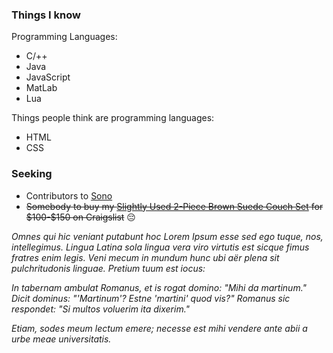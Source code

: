 ### Things I know

Programming Languages:

* C/++
* Java
* JavaScript
* MatLab
* Lua

Things people think are programming languages:

* HTML
* CSS

### Seeking

* Contributors to [Sono](https://github.com/Nallantli/Sono)
* ~~Somebody to buy my [Slightly Used 2-Piece Brown Suede Couch Set](https://gainesville.craigslist.org/fuo/d/gainesville-slightly-used-brown-suede-2/7164198720.html) for \$100-\$150 on Craigslist~~ :pensive:

_Omnes qui hic veniant putabunt hoc Lorem Ipsum esse sed ego tuque, nos, intellegimus. Lingua Latina sola lingua vera viro virtutis est sicque fimus fratres enim legis. Veni mecum in mundum hunc ubi aër plena sit pulchritudonis linguae. Pretium tuum est iocus:_

_In tabernam ambulat Romanus, et is rogat domino: "Mihi da martinum." Dicit dominus: "'Martinum'? Estne 'martini' quod vis?" Romanus sic respondet: "Si multos voluerim ita dixerim."_

_Etiam, sodes meum lectum emere; necesse est mihi vendere ante abii a urbe meae universitatis._
